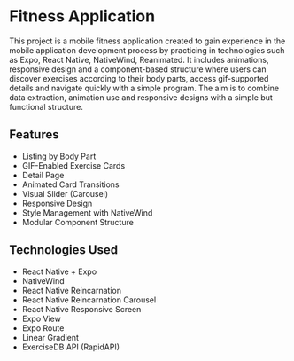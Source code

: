 # Fitness Application

This project is a mobile fitness application created to gain experience in the mobile application development process by practicing in technologies such as Expo, React Native, NativeWind, Reanimated. It includes animations, responsive design and a component-based structure where users can discover exercises according to their body parts, access gif-supported details and navigate quickly with a simple program. The aim is to combine data extraction, animation use and responsive designs with a simple but functional structure.

## Features

- Listing by Body Part
- GIF-Enabled Exercise Cards
- Detail Page
- Animated Card Transitions
- Visual Slider (Carousel)
- Responsive Design
- Style Management with NativeWind
- Modular Component Structure

## Technologies Used

- React Native + Expo
- NativeWind
- React Native Reincarnation
- React Native Reincarnation Carousel
- React Native Responsive Screen
- Expo View
- Expo Route
- Linear Gradient
- ExerciseDB API (RapidAPI)
